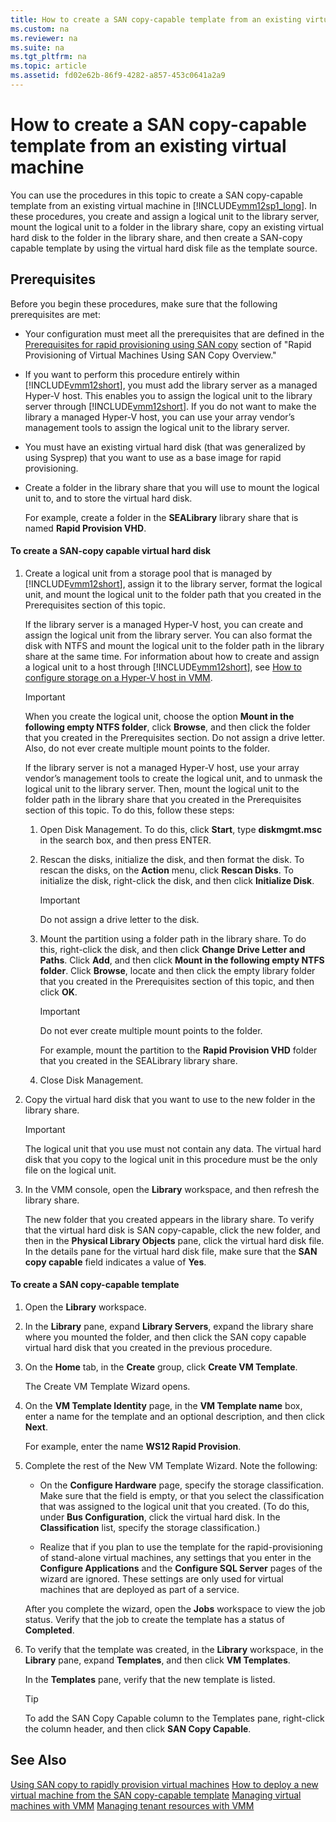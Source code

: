 ```yaml
---
title: How to create a SAN copy-capable template from an existing virtual machine
ms.custom: na
ms.reviewer: na
ms.suite: na
ms.tgt_pltfrm: na
ms.topic: article
ms.assetid: fd02e62b-86f9-4282-a857-453c0641a2a9
---
```

# How to create a SAN copy-capable template from an existing virtual machine
You can use the procedures in this topic to create a SAN copy\-capable template from an existing virtual machine in [!INCLUDE[vmm12sp1_long](./Token/vmm12sp1_long_md.md)]. In these procedures, you create and assign a logical unit to the library server, mount the logical unit to a folder in the library share, copy an existing virtual hard disk to the folder in the library share, and then create a SAN\-copy capable template by using the virtual hard disk file as the template source.

## Prerequisites
Before you begin these procedures, make sure that the following prerequisites are met:

-   Your configuration must meet all the prerequisites that are defined in the [Prerequisites for rapid provisioning using SAN copy](./Using-SAN-copy-to-rapidly-provision-virtual-machines.md#BKMK_prereq) section of "Rapid Provisioning of Virtual Machines Using SAN Copy Overview."

-   If you want to perform this procedure entirely within [!INCLUDE[vmm12short](./Token/vmm12short_md.md)], you must add the library server as a managed Hyper\-V host. This enables you to assign the logical unit to the library server through [!INCLUDE[vmm12short](./Token/vmm12short_md.md)]. If you do not want to make the library a managed Hyper\-V host, you can use your array vendor’s management tools to assign the logical unit to the library server.

-   You must have an existing virtual hard disk \(that was generalized by using Sysprep\) that you want to use as a base image for rapid provisioning.

-   Create a folder in the library share that you will use to mount the logical unit to, and to store the virtual hard disk.

    For example, create a folder in the **SEALibrary** library share that is named **Rapid Provision VHD**.

#### To create a SAN\-copy capable virtual hard disk

1.  Create a logical unit from a storage pool that is managed by [!INCLUDE[vmm12short](./Token/vmm12short_md.md)], assign it to the library server, format the logical unit, and mount the logical unit to the folder path that you created in the Prerequisites section of this topic.

    If the library server is a managed Hyper\-V host, you can create and assign the logical unit from the library server. You can also format the disk with NTFS and mount the logical unit to the folder path in the library share at the same time. For information about how to create and assign a logical unit to a host through [!INCLUDE[vmm12short](./Token/vmm12short_md.md)], see [How to configure storage on a Hyper-V host in VMM](./How-to-configure-storage-on-a-Hyper-V-host-in-VMM.md).

    > [!IMPORTANT]
    > When you create the logical unit, choose the option **Mount in the following empty NTFS folder**, click **Browse**, and then click the folder that you created in the Prerequisites section. Do not assign a drive letter. Also, do not ever create multiple mount points to the folder.

    If the library server is not a managed Hyper\-V host, use your array vendor’s management tools to create the logical unit, and to unmask the logical unit to the library server. Then, mount the logical unit to the folder path in the library share that you created in the Prerequisites section of this topic. To do this, follow these steps:

    1.  Open Disk Management. To do this, click **Start**, type **diskmgmt.msc** in the search box, and then press ENTER.

    2.  Rescan the disks, initialize the disk, and then format the disk. To rescan the disks, on the **Action** menu, click **Rescan Disks**. To initialize the disk, right\-click the disk, and then click **Initialize Disk**.

        > [!IMPORTANT]
        > Do not assign a drive letter to the disk.

    3.  Mount the partition using a folder path in the library share. To do this, right\-click the disk, and then click **Change Drive Letter and Paths**. Click **Add**, and then click **Mount in the following empty NTFS folder**. Click **Browse**, locate and then click the empty library folder that you created in the Prerequisites section of this topic, and then click **OK**.

        > [!IMPORTANT]
        > Do not ever create multiple mount points to the folder.

        For example, mount the partition to the **Rapid Provision VHD** folder that you created in the SEALibrary library share.

    4.  Close Disk Management.

2.  Copy the virtual hard disk that you want to use to the new folder in the library share.

    > [!IMPORTANT]
    > The logical unit that you use must not contain any data. The virtual hard disk that you copy to the logical unit in this procedure must be the only file on the logical unit.

3.  In the VMM console, open the **Library** workspace, and then refresh the library share.

    The new folder that you created appears in the library share. To verify that the virtual hard disk is SAN copy\-capable, click the new folder, and then in the **Physical Library Objects** pane, click the virtual hard disk file. In the details pane for the virtual hard disk file, make sure that the **SAN copy capable** field indicates a value of **Yes**.

#### To create a SAN copy\-capable template

1.  Open the **Library** workspace.

2.  In the **Library** pane, expand **Library Servers**, expand the library share where you mounted the folder, and then click the SAN copy capable virtual hard disk that you created in the previous procedure.

3.  On the **Home** tab, in the **Create** group, click **Create VM Template**.

    The Create VM Template Wizard opens.

4.  On the **VM Template Identity** page, in the **VM Template name** box, enter a name for the template and an optional description, and then click **Next**.

    For example, enter the name **WS12 Rapid Provision**.

5.  Complete the rest of the New VM Template Wizard. Note the following:

    -   On the **Configure Hardware** page, specify the storage classification. Make sure that the field is empty, or that you select the classification that was assigned to the logical unit that you created. \(To do this, under **Bus Configuration**, click the virtual hard disk. In the **Classification** list, specify the storage classification.\)

    -   Realize that if you plan to use the template for the rapid\-provisioning of stand\-alone virtual machines, any settings that you enter in the **Configure Applications** and the **Configure SQL Server** pages of the wizard are ignored. These settings are only used for virtual machines that are deployed as part of a service.

    After you complete the wizard, open the **Jobs** workspace to view the job status. Verify that the job to create the template has a status of **Completed**.

6.  To verify that the template was created, in the **Library** workspace, in the **Library** pane, expand **Templates**, and then click **VM Templates**.

    In the **Templates** pane, verify that the new template is listed.

    > [!TIP]
    > To add the SAN Copy Capable column to the Templates pane, right\-click the column header, and then click **SAN Copy Capable**.

## See Also
[Using SAN copy to rapidly provision virtual machines](./Using-SAN-copy-to-rapidly-provision-virtual-machines.md)
[How to deploy a new virtual machine from the SAN copy-capable template](./How-to-deploy-a-new-virtual-machine-from-the-SAN-copy-capable-template.md)
[Managing virtual machines with VMM](./Managing-virtual-machines-with-VMM.md)
[Managing tenant resources with VMM](./Managing-tenant-resources-with-VMM.md)



